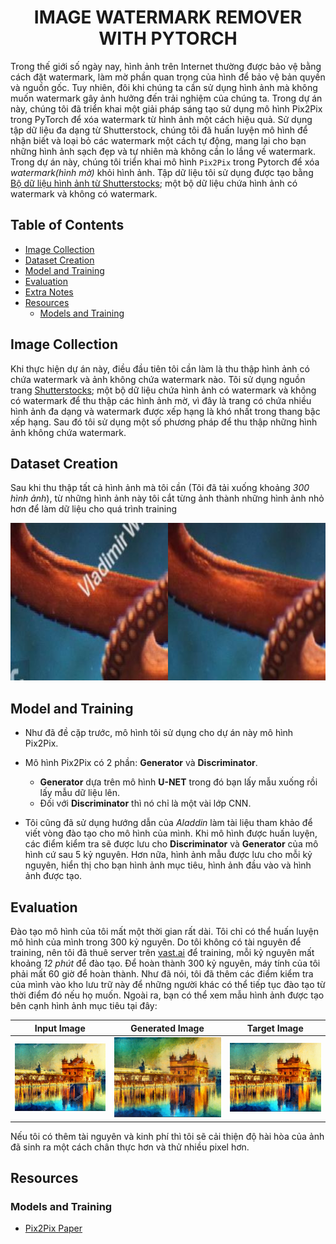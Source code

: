# <div align="center"> IMAGE WATERMARK REMOVER WITH PYTORCH </div>

Trong thế giới số ngày nay, hình ảnh trên Internet thường được bảo vệ bằng cách đặt watermark, làm mờ phần quan trọng của hình để bảo vệ bản quyền và nguồn gốc. 
Tuy nhiên, đôi khi chúng ta cần sử dụng hình ảnh mà không muốn watermark gây ảnh hưởng đến trải nghiệm của chúng ta. 
Trong dự án này, chúng tôi đã triển khai một giải pháp sáng tạo sử dụng mô hình Pix2Pix trong PyTorch để xóa watermark từ hình ảnh một cách hiệu quả.
Sử dụng tập dữ liệu đa dạng từ Shutterstock, chúng tôi đã huấn luyện mô hình để nhận biết và loại bỏ các watermark một cách tự động, mang lại cho bạn những hình ảnh sạch đẹp và tự nhiên mà không cần lo lắng về watermark.
Trong dự án này, chúng tôi triển khai mô hình `Pix2Pix` trong Pytorch để xóa *watermark(hình mờ)* khỏi hình ảnh.
Tập dữ liệu tôi sử dụng được tạo bằng [Bộ dữ liệu hình ảnh từ Shutterstocks](https://shutterstock.com); một bộ dữ liệu chứa hình ảnh có watermark và không có watermark.

## Table of Contents
- [Image Collection](#image-collection)
- [Dataset Creation](#dataset-creation)
- [Model and Training](#model-and-training)
- [Evaluation](#evaluation)
- [Extra Notes](#extra-notes)
- [Resources](#resources)
  - [Models and Training](#models-and-training)

## Image Collection
Khi thực hiện dự án này, điều đầu tiên tôi cần làm là thu thập hình ảnh có chứa watermark và ảnh không chứa watermark nào.
Tôi sử dụng nguồn trang [Shutterstocks](https://shutterstock.com); một bộ dữ liệu chứa hình ảnh có watermark và không có watermark để thu thập các hình ảnh mờ, vì đây là trang có chứa nhiều hình ảnh đa dạng và watermark được xếp hạng là khó nhất trong thang bậc xếp hạng. Sau đó tôi sử dụng một số phương pháp để thu thập những hình ảnh không chứa watermark.

## Dataset Creation
Sau khi thu thập tất cả hình ảnh mà tôi cần (Tôi đã tải xuống khoảng *300 hình ảnh*), từ những hình ảnh này tôi cắt từng ảnh thành những hình ảnh nhỏ hơn để làm dữ liệu cho quá trình training

![Example a training image](./figures/watermark366_1_3.png)

## Model and Training
- Như đã đề cặp trước, mô hình tôi sử dụng cho dự án này mô hình Pix2Pix. 
- Mô hình Pix2Pix có 2 phần: **Generator** và **Discriminator**.
  + **Generator**  dựa trên mô hình **U-NET** trong đó bạn lấy mẫu xuống rồi lấy mẫu dữ liệu lên. 
  + Đối với **Discriminator** thì nó chỉ là một vài lớp CNN. 

- Tôi cũng đã sử dụng hướng dẫn của *Aladdin* làm tài liệu tham khảo để viết vòng đào tạo cho mô hình của mình. Khi mô hình được huấn luyện, các điểm kiểm tra sẽ được lưu cho **Discriminator** và **Generator** của mô hình cứ sau 5 kỷ nguyên. Hơn nữa, hình ảnh mẫu được lưu cho mỗi kỷ nguyên, hiển thị cho bạn hình ảnh mục tiêu, hình ảnh đầu vào và hình ảnh được tạo. 

## Evaluation
Đào tạo mô hình của tôi mất một thời gian rất dài. Tôi chỉ có thể huấn luyện mô hình của mình trong 300 kỷ nguyên. Do tôi không có tài nguyên để training, nên tôi đã thuê server trên [vast.ai](https://vast.ai/) để training, mỗi kỷ nguyên mất khoảng *12 phút* để đào tạo. Để hoàn thành 300 kỷ nguyên, máy tính của tôi phải mất 60 giờ để hoàn thành. Như đã nói, tôi đã thêm các điểm kiểm tra của mình vào kho lưu trữ này để những người khác có thể tiếp tục đào tạo từ thời điểm đó nếu họ muốn. Ngoài ra, bạn có thể xem mẫu hình ảnh được tạo bên cạnh hình ảnh mục tiêu tại đây:

|Input Image| Generated Image | Target Image |
|-----------|-----------------|--------------|
|![input image](./figures/12.jpg)|![generated image](./test_results/test_results_3.png)|![target image](./figures/target.png)|

Nếu tôi có thêm tài nguyên và kinh phí thì tôi sẽ cải thiện độ hài hòa của ảnh đã sinh ra một cách chân thực hơn và thử nhiều pixel hơn.
  

## Resources
### Models and Training
* [Pix2Pix Paper](https://arxiv.org/abs/1611.07004)
